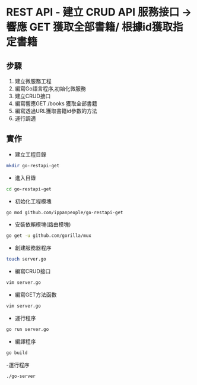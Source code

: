 # REST API - 建立 CRUD API 服務接口 -> 響應 GET 獲取全部書籍/ 根據id獲取指定書籍

## 步驟
1. 建立微服務工程
2. 編寫Go語言程序,初始化微服務
3. 建立CRUD接口
4. 編寫響應GET /books 獲取全部書籍
5. 編寫透過URL獲取書籍id參數的方法
6. 運行調適

## 實作
- 建立工程目錄
```bash
mkdir go-restapi-get
```
- 進入目錄
```bash
cd go-restapi-get
```
- 初始化工程模塊
```bash
go mod github.com/ippanpeople/go-restapi-get
```
- 安裝依賴模塊(路由模塊)
```bash
go get -u github.com/gorilla/mux
```
- 創建服務器程序
```bash
touch server.go
```
- 編寫CRUD接口
```bash
vim server.go
```
- 編寫GET方法函數
```bash
vim server.go
```
- 運行程序
```bash
go run server.go
```
- 編譯程序
```bash
go build
```
-運行程序
```bash
./go-server
```